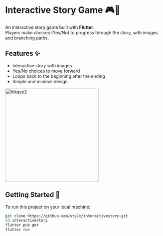 # Interactive Story Game 🎮📖

An interactive story game built with **Flutter**.  
Players make choices (Yes/No) to progress through the story, with images and branching paths.

## Features ✨
- Interactive story with images  
- Yes/No choices to move forward  
- Loops back to the beginning after the ending  
- Simple and minimal design  





<img width="300"  alt="hikaye2" src="https://github.com/user-attachments/assets/42dca337-2eab-43d6-8aa4-2c113f6ecae9" />



## Getting Started 🚀
To run this project on your local machine:

```bash
git clone https://github.com/stg7x/interactivestory.git
cd interactivestory
flutter pub get
flutter run
